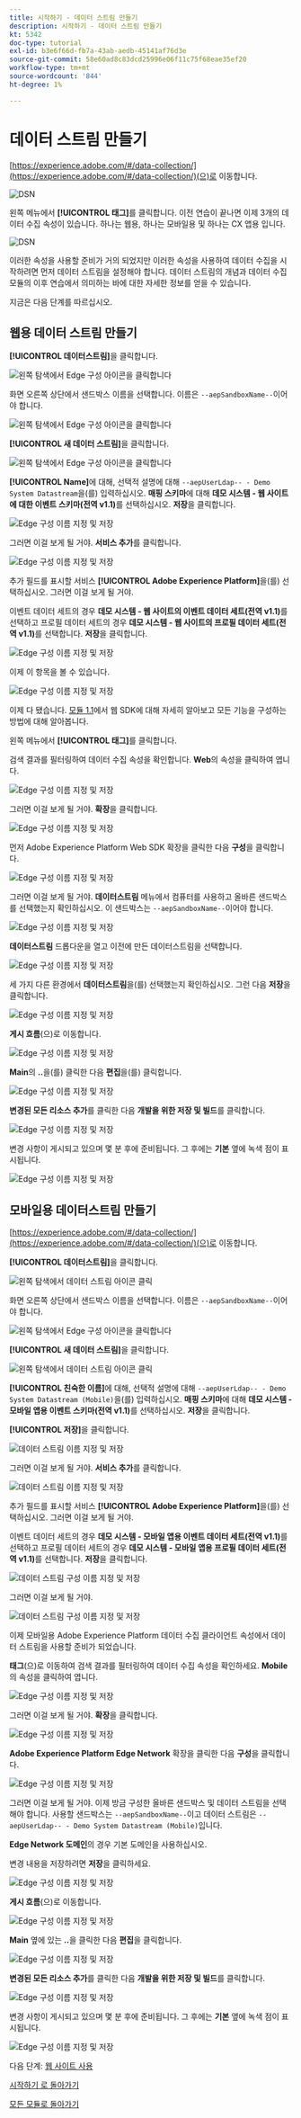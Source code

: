 ```yaml
---
title: 시작하기 - 데이터 스트림 만들기
description: 시작하기 - 데이터 스트림 만들기
kt: 5342
doc-type: tutorial
exl-id: b3e6f66d-fb7a-43ab-aedb-45141af76d3e
source-git-commit: 58e60ad8c83dcd25996e06f11c75f68eae35ef20
workflow-type: tm+mt
source-wordcount: '844'
ht-degree: 1%

---
```


# 데이터 스트림 만들기

[https://experience.adobe.com/#/data-collection/](https://experience.adobe.com/#/data-collection/)(으)로 이동합니다.

![DSN](./images/launchprop.png)

왼쪽 메뉴에서 **[!UICONTROL 태그]**&#x200B;를 클릭합니다. 이전 연습이 끝나면 이제 3개의 데이터 수집 속성이 있습니다. 하나는 웹용, 하나는 모바일용 및 하나는 CX 앱용 입니다.

![DSN](./images/launchprop1.png)

이러한 속성을 사용할 준비가 거의 되었지만 이러한 속성을 사용하여 데이터 수집을 시작하려면 먼저 데이터 스트림을 설정해야 합니다. 데이터 스트림의 개념과 데이터 수집 모듈의 이후 연습에서 의미하는 바에 대한 자세한 정보를 얻을 수 있습니다.

지금은 다음 단계를 따르십시오.

## 웹용 데이터 스트림 만들기

**[!UICONTROL 데이터스트림]**&#x200B;을 클릭합니다.

![왼쪽 탐색에서 Edge 구성 아이콘을 클릭합니다](./images/edgeconfig1a.png)

화면 오른쪽 상단에서 샌드박스 이름을 선택합니다. 이름은 `--aepSandboxName--`이어야 합니다.

![왼쪽 탐색에서 Edge 구성 아이콘을 클릭합니다](./images/edgeconfig1b.png)

**[!UICONTROL 새 데이터 스트림]**&#x200B;을 클릭합니다.

![왼쪽 탐색에서 Edge 구성 아이콘을 클릭합니다](./images/edgeconfig1.png)

**[!UICONTROL Name]**&#x200B;에 대해, 선택적 설명에 대해 `--aepUserLdap-- - Demo System Datastream`을(를) 입력하십시오. **매핑 스키마**&#x200B;에 대해 **데모 시스템 - 웹 사이트에 대한 이벤트 스키마(전역 v1.1)**&#x200B;를 선택하십시오. **저장**&#x200B;을 클릭합니다.

![Edge 구성 이름 지정 및 저장](./images/edgeconfig2.png)

그러면 이걸 보게 될 거야. **서비스 추가**&#x200B;를 클릭합니다.

![Edge 구성 이름 지정 및 저장](./images/edgeconfig3.png)

추가 필드를 표시할 서비스 **[!UICONTROL Adobe Experience Platform]**&#x200B;을(를) 선택하십시오. 그러면 이걸 보게 될 거야.

이벤트 데이터 세트의 경우 **데모 시스템 - 웹 사이트의 이벤트 데이터 세트(전역 v1.1)**&#x200B;를 선택하고 프로필 데이터 세트의 경우 **데모 시스템 - 웹 사이트의 프로필 데이터 세트(전역 v1.1)**&#x200B;를 선택합니다. **저장**&#x200B;을 클릭합니다.

![Edge 구성 이름 지정 및 저장](./images/edgeconfig4.png)

이제 이 항목을 볼 수 있습니다.

![Edge 구성 이름 지정 및 저장](./images/edgeconfig5.png)

이제 다 됐습니다. [모듈 1.1](./../../../modules/datacollection/module1.1/data-ingestion-launch-web-sdk.md)에서 웹 SDK에 대해 자세히 알아보고 모든 기능을 구성하는 방법에 대해 알아봅니다.

왼쪽 메뉴에서 **[!UICONTROL 태그]**&#x200B;를 클릭합니다.

검색 결과를 필터링하여 데이터 수집 속성을 확인합니다. **Web**&#x200B;의 속성을 클릭하여 엽니다.

![Edge 구성 이름 지정 및 저장](./images/edgeconfig10a.png)

그러면 이걸 보게 될 거야. **확장**&#x200B;을 클릭합니다.

![Edge 구성 이름 지정 및 저장](./images/edgeconfig11.png)

먼저 Adobe Experience Platform Web SDK 확장을 클릭한 다음 **구성**&#x200B;을 클릭합니다.

![Edge 구성 이름 지정 및 저장](./images/edgeconfig12.png)

그러면 이걸 보게 될 거야. **데이터스트림** 메뉴에서 컴퓨터를 사용하고 올바른 샌드박스를 선택했는지 확인하십시오. 이 샌드박스는 `--aepSandboxName--`이어야 합니다.

![Edge 구성 이름 지정 및 저장](./images/edgeconfig12a.png)

**데이터스트림** 드롭다운을 열고 이전에 만든 데이터스트림을 선택합니다.

![Edge 구성 이름 지정 및 저장](./images/edgeconfig13.png)

세 가지 다른 환경에서 **데이터스트림**&#x200B;을(를) 선택했는지 확인하십시오. 그런 다음 **저장**&#x200B;을 클릭합니다.

![Edge 구성 이름 지정 및 저장](./images/edgeconfig14.png)

**게시 흐름**(으)로 이동합니다.

![Edge 구성 이름 지정 및 저장](./images/edgeconfig15.png)

**Main**&#x200B;의 **..**&#x200B;을(를) 클릭한 다음 **편집**&#x200B;을(를) 클릭합니다.

![Edge 구성 이름 지정 및 저장](./images/edgeconfig16.png)

**변경된 모든 리소스 추가**&#x200B;를 클릭한 다음 **개발을 위한 저장 및 빌드**&#x200B;를 클릭합니다.

![Edge 구성 이름 지정 및 저장](./images/edgeconfig17.png)

변경 사항이 게시되고 있으며 몇 분 후에 준비됩니다. 그 후에는 **기본** 옆에 녹색 점이 표시됩니다.

![Edge 구성 이름 지정 및 저장](./images/edgeconfig17a.png)

## 모바일용 데이터스트림 만들기

[https://experience.adobe.com/#/data-collection/](https://experience.adobe.com/#/data-collection/)(으)로 이동합니다.

**[!UICONTROL 데이터스트림]**&#x200B;을 클릭합니다.

![왼쪽 탐색에서 데이터 스트림 아이콘 클릭](./images/edgeconfig1a.png)

화면 오른쪽 상단에서 샌드박스 이름을 선택합니다. 이름은 `--aepSandboxName--`이어야 합니다.

![왼쪽 탐색에서 Edge 구성 아이콘을 클릭합니다](./images/edgeconfig1b.png)

**[!UICONTROL 새 데이터 스트림]**&#x200B;을 클릭합니다.

![왼쪽 탐색에서 데이터 스트림 아이콘 클릭](./images/edgeconfig1.png)

**[!UICONTROL 친숙한 이름]**&#x200B;에 대해, 선택적 설명에 대해 `--aepUserLdap-- - Demo System Datastream (Mobile)`을(를) 입력하십시오. **매핑 스키마**&#x200B;에 대해 **데모 시스템 - 모바일 앱용 이벤트 스키마(전역 v1.1)**&#x200B;를 선택하십시오. **저장**&#x200B;을 클릭합니다.

**[!UICONTROL 저장]**&#x200B;을 클릭합니다.

![데이터 스트림 이름 지정 및 저장](./images/edgeconfig2m.png)

그러면 이걸 보게 될 거야. **서비스 추가**&#x200B;를 클릭합니다.

![데이터 스트림 이름 지정 및 저장](./images/edgeconfig3m.png)

추가 필드를 표시할 서비스 **[!UICONTROL Adobe Experience Platform]**&#x200B;을(를) 선택하십시오. 그러면 이걸 보게 될 거야.

이벤트 데이터 세트의 경우 **데모 시스템 - 모바일 앱용 이벤트 데이터 세트(전역 v1.1)**&#x200B;를 선택하고 프로필 데이터 세트의 경우 **데모 시스템 - 모바일 앱용 프로필 데이터 세트(전역 v1.1)**&#x200B;를 선택합니다. **저장**&#x200B;을 클릭합니다.

![데이터 스트림 구성 이름 지정 및 저장](./images/edgeconfig4m.png)

그러면 이걸 보게 될 거야.

![데이터 스트림 구성 이름 지정 및 저장](./images/edgeconfig5m.png)

이제 모바일용 Adobe Experience Platform 데이터 수집 클라이언트 속성에서 데이터 스트림을 사용할 준비가 되었습니다.

**태그**(으)로 이동하여 검색 결과를 필터링하여 데이터 수집 속성을 확인하세요. **Mobile**&#x200B;의 속성을 클릭하여 엽니다.

![Edge 구성 이름 지정 및 저장](./images/edgeconfig10am.png)

그러면 이걸 보게 될 거야. **확장**&#x200B;을 클릭합니다.

![Edge 구성 이름 지정 및 저장](./images/edgeconfig11m.png)

**Adobe Experience Platform Edge Network** 확장을 클릭한 다음 **구성**&#x200B;을 클릭합니다.

![Edge 구성 이름 지정 및 저장](./images/edgeconfig12m.png)

그러면 이걸 보게 될 거야. 이제 방금 구성한 올바른 샌드박스 및 데이터 스트림을 선택해야 합니다. 사용할 샌드박스는 `--aepSandboxName--`이고 데이터 스트림은 `--aepUserLdap-- - Demo System Datastream (Mobile)`입니다.

**Edge Network 도메인**&#x200B;의 경우 기본 도메인을 사용하십시오.

변경 내용을 저장하려면 **저장**&#x200B;을 클릭하세요.

![Edge 구성 이름 지정 및 저장](./images/edgeconfig13m.png)

**게시 흐름**(으)로 이동합니다.

![Edge 구성 이름 지정 및 저장](./images/edgeconfig15m.png)

**Main** 옆에 있는 **..**&#x200B;을 클릭한 다음 **편집**&#x200B;을 클릭합니다.

![Edge 구성 이름 지정 및 저장](./images/edgeconfig16m.png)

**변경된 모든 리소스 추가**&#x200B;를 클릭한 다음 **개발을 위한 저장 및 빌드**&#x200B;를 클릭합니다.

![Edge 구성 이름 지정 및 저장](./images/edgeconfig17m.png)

변경 사항이 게시되고 있으며 몇 분 후에 준비됩니다. 그 후에는 **기본** 옆에 녹색 점이 표시됩니다.

![Edge 구성 이름 지정 및 저장](./images/edgeconfig17ma.png)

다음 단계: [웹 사이트 사용](./ex4.md)

[시작하기 로 돌아가기](./getting-started.md)

[모든 모듈로 돌아가기](./../../../overview.md)
